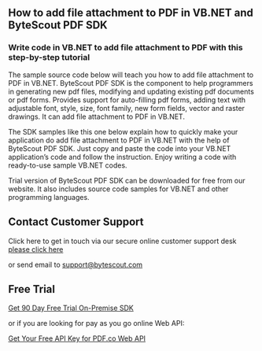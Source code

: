 ## How to add file attachment to PDF in VB.NET and ByteScout PDF SDK

### Write code in VB.NET to add file attachment to PDF with this step-by-step tutorial

The sample source code below will teach you how to add file attachment to PDF in VB.NET. ByteScout PDF SDK is the component to help programmers in generating new pdf files, modifying and updating existing pdf documents or pdf forms. Provides support for auto-filling pdf forms, adding text with adjustable font, style, size, font family, new form fields, vector and raster drawings. It can add file attachment to PDF in VB.NET.

The SDK samples like this one below explain how to quickly make your application do add file attachment to PDF in VB.NET with the help of ByteScout PDF SDK. Just copy and paste the code into your VB.NET application’s code and follow the instruction. Enjoy writing a code with ready-to-use sample VB.NET codes.

Trial version of ByteScout PDF SDK can be downloaded for free from our website. It also includes source code samples for VB.NET and other programming languages.

## Contact Customer Support

Click here to get in touch via our secure online customer support desk [please click here](https://bytescout.zendesk.com/hc/en-us/requests/new?subject=ByteScout%20PDF%20SDK%20Question)

or send email to [support@bytescout.com](mailto:support@bytescout.com?subject=ByteScout%20PDF%20SDK%20Question) 

## Free Trial

[Get 90 Day Free Trial On-Premise SDK](https://bytescout.com/download/web-installer?utm_source=github-readme)

or if you are looking for pay as you go online Web API:

[Get Your Free API Key for PDF.co Web API](https://pdf.co/documentation/api?utm_source=github-readme)
